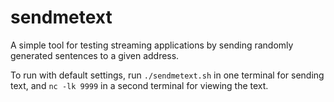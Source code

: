# sendmetext
A simple tool for testing streaming applications by sending randomly generated sentences to a given address.

To run with default settings, run `./sendmetext.sh` in one terminal for sending text, and `nc -lk 9999` in a second terminal for viewing the text.
